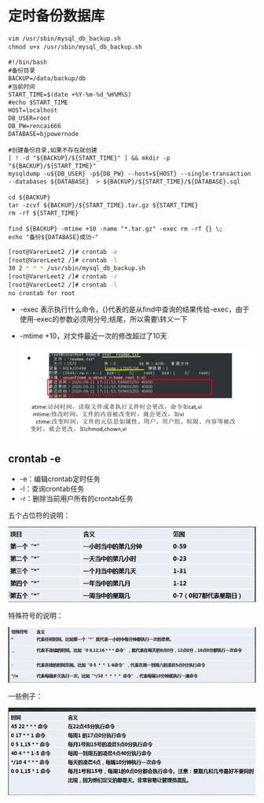 # 定时备份数据库

```bash
vim /usr/sbin/mysql_db_backup.sh
chmod u+x /usr/sbin/mysql_db_backup.sh
```

```shell
#!/bin/bash
#备份目录
BACKUP=/data/backup/db
#当前时间
START_TIME=$(date +%Y-%m-%d_%H%M%S)
#echo $START_TIME
HOST=localhost
DB_USER=root
DB_PW=rencai666
DATABASE=bjpowernode

#创建备份目录,如果不存在就创建
[ ! -d "${BACKUP}/${START_TIME}" ] && mkdir -p "${BACKUP}/${START_TIME}"
mysqldump -u${DB_USER} -p${DB_PW} --host=${HOST} --single-transaction --databases ${DATABASE}  > ${BACKUP}/${START_TIME}/${DATABASE}.sql

cd ${BACKUP}
tar -zcvf ${BACKUP}/${START_TIME}.tar.gz ${START_TIME}
rm -rf ${START_TIME}

find ${BACKUP} -mtime +10 -name "*.tar.gz" -exec rm -rf {} \;
echo "备份${DATABASE}成功~"
```

```bash
[root@VarerLeet2 /]# crontab -e
[root@VarerLeet2 /]# crontab -l
30 2 * * * /usr/sbin/mysql_db_backup.sh
[root@VarerLeet2 /]# crontab -r
[root@VarerLeet2 /]# crontab -l
no crontab for root
```

- -exec 表示执行什么命令，{}代表的是从find中查询的结果传给-exec，由于使用-exec的参数必须用分号;结尾，所以需要\转义一下

- -mtime +10，对文件最近一次的修改超过了10天

  ![image-20211219185229869](https://raw.githubusercontent.com/xuhaoyao/images/master/img/image-20211219185229869.png)



## crontab -e

- -e：编辑crontab定时任务
- -l：查询crontab任务
- -r：删除当前用户所有的crontab任务

五个占位符的说明：

![image-20220418184643346](https://raw.githubusercontent.com/xuhaoyao/images/master/img/image-20220418184643346.png)

特殊符号的说明：

![image-20220418184713788](https://raw.githubusercontent.com/xuhaoyao/images/master/img/image-20220418184713788.png)

一些例子：

![image-20220418184753123](https://raw.githubusercontent.com/xuhaoyao/images/master/img/image-20220418184753123.png)